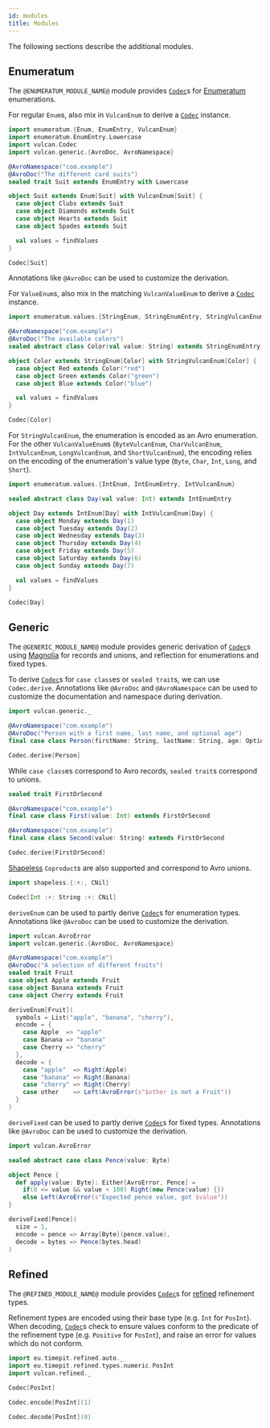 ```yaml
---
id: modules
title: Modules
---
```


The following sections describe the additional modules.

## Enumeratum

The `@ENUMERATUM_MODULE_NAME@` module provides [`Codec`][codec]s for [Enumeratum](https://github.com/lloydmeta/enumeratum) enumerations.

For regular `Enum`s, also mix in `VulcanEnum` to derive a [`Codec`][codec] instance.

```scala mdoc:reset-object
import enumeratum.{Enum, EnumEntry, VulcanEnum}
import enumeratum.EnumEntry.Lowercase
import vulcan.Codec
import vulcan.generic.{AvroDoc, AvroNamespace}

@AvroNamespace("com.example")
@AvroDoc("The different card suits")
sealed trait Suit extends EnumEntry with Lowercase

object Suit extends Enum[Suit] with VulcanEnum[Suit] {
  case object Clubs extends Suit
  case object Diamonds extends Suit
  case object Hearts extends Suit
  case object Spades extends Suit

  val values = findValues
}

Codec[Suit]
```

Annotations like `@AvroDoc` can be used to customize the derivation.

For `ValueEnum`s, also mix in the matching `VulcanValueEnum` to derive a [`Codec`][codec] instance.

```scala mdoc
import enumeratum.values.{StringEnum, StringEnumEntry, StringVulcanEnum}

@AvroNamespace("com.example")
@AvroDoc("The available colors")
sealed abstract class Color(val value: String) extends StringEnumEntry

object Color extends StringEnum[Color] with StringVulcanEnum[Color] {
  case object Red extends Color("red")
  case object Green extends Color("green")
  case object Blue extends Color("blue")

  val values = findValues
}

Codec[Color]
```

For `StringVulcanEnum`, the enumeration is encoded as an Avro enumeration. For the other `VulcanValueEnum`s (`ByteVulcanEnum`, `CharVulcanEnum`, `IntVulcanEnum`, `LongVulcanEnum`, and `ShortVulcanEnum`), the encoding relies on the encoding of the enumeration's value type (`Byte`, `Char`, `Int`, `Long`, and `Short`).

```scala mdoc
import enumeratum.values.{IntEnum, IntEnumEntry, IntVulcanEnum}

sealed abstract class Day(val value: Int) extends IntEnumEntry

object Day extends IntEnum[Day] with IntVulcanEnum[Day] {
  case object Monday extends Day(1)
  case object Tuesday extends Day(2)
  case object Wednesday extends Day(3)
  case object Thursday extends Day(4)
  case object Friday extends Day(5)
  case object Saturday extends Day(6)
  case object Sunday extends Day(7)

  val values = findValues
}

Codec[Day]
```

## Generic

The `@GENERIC_MODULE_NAME@` module provides generic derivation of [`Codec`][codec]s using [Magnolia](https://github.com/propensive/magnolia) for records and unions, and reflection for enumerations and fixed types.

To derive [`Codec`][codec]s for `case class`es or `sealed trait`s, we can use `Codec.derive`. Annotations like `@AvroDoc` and `@AvroNamespace` can be used to customize the documentation and namespace during derivation.

```scala mdoc
import vulcan.generic._

@AvroNamespace("com.example")
@AvroDoc("Person with a first name, last name, and optional age")
final case class Person(firstName: String, lastName: String, age: Option[Int])

Codec.derive[Person]
```

While `case class`es correspond to Avro records, `sealed trait`s correspond to unions.

```scala mdoc
sealed trait FirstOrSecond

@AvroNamespace("com.example")
final case class First(value: Int) extends FirstOrSecond

@AvroNamespace("com.example")
final case class Second(value: String) extends FirstOrSecond

Codec.derive[FirstOrSecond]
```

[Shapeless](https://github.com/milessabin/shapeless) `Coproduct`s are also supported and correspond to Avro unions.

```scala mdoc
import shapeless.{:+:, CNil}

Codec[Int :+: String :+: CNil]
```

`deriveEnum` can be used to partly derive [`Codec`][codec]s for enumeration types. Annotations like `@AvroDoc` can be used to customize the derivation.


```scala mdoc
import vulcan.AvroError
import vulcan.generic.{AvroDoc, AvroNamespace}

@AvroNamespace("com.example")
@AvroDoc("A selection of different fruits")
sealed trait Fruit
case object Apple extends Fruit
case object Banana extends Fruit
case object Cherry extends Fruit

deriveEnum[Fruit](
  symbols = List("apple", "banana", "cherry"),
  encode = {
    case Apple  => "apple"
    case Banana => "banana"
    case Cherry => "cherry"
  },
  decode = {
    case "apple"  => Right(Apple)
    case "banana" => Right(Banana)
    case "cherry" => Right(Cherry)
    case other    => Left(AvroError(s"$other is not a Fruit"))
  }
)
```

`deriveFixed` can be used to partly derive [`Codec`][codec]s for fixed types. Annotations like `@AvroDoc` can be used to customize the derivation.

```scala mdoc
import vulcan.AvroError

sealed abstract case class Pence(value: Byte)

object Pence {
  def apply(value: Byte): Either[AvroError, Pence] =
    if(0 <= value && value < 100) Right(new Pence(value) {})
    else Left(AvroError(s"Expected pence value, got $value"))
}

deriveFixed[Pence](
  size = 1,
  encode = pence => Array[Byte](pence.value),
  decode = bytes => Pence(bytes.head)
)
```

## Refined

The `@REFINED_MODULE_NAME@` module provides [`Codec`][codec]s for [refined](https://github.com/fthomas/refined) refinement types.

Refinement types are encoded using their base type (e.g. `Int` for `PosInt`). When decoding, [`Codec`][codec]s check to ensure values conform to the predicate of the refinement type (e.g. `Positive` for `PosInt`), and raise an error for values which do not conform.

```scala mdoc
import eu.timepit.refined.auto._
import eu.timepit.refined.types.numeric.PosInt
import vulcan.refined._

Codec[PosInt]

Codec.encode[PosInt](1)

Codec.decode[PosInt](0)
```

[codec]: @API_BASE_URL@/Codec.html
